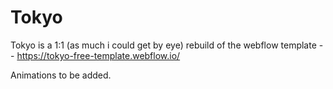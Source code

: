 # Tokyo

Tokyo is a 1:1 (as much i could get by eye) rebuild of the webflow template -- https://tokyo-free-template.webflow.io/ 

Animations to be added.

